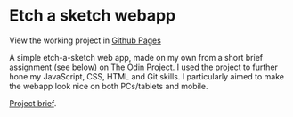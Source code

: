 # Etch a sketch webapp

View the working project in [Github Pages](https://nathoggles.github.io/etch-a-sketch/)


A simple etch-a-sketch web app, made on my own from a short brief assignment (see below) on The Odin Project.
I used the project to further hone my JavaScript, CSS, HTML and Git skills.
I particularly aimed to make the webapp look nice on both PCs/tablets and mobile.






[Project brief](https://www.theodinproject.com/lessons/foundations-etch-a-sketch#assignment/).
